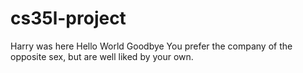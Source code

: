 # cs35l-project
Harry was here
Hello World
Goodbye
You prefer the company of the opposite sex, but are well liked by your own.
